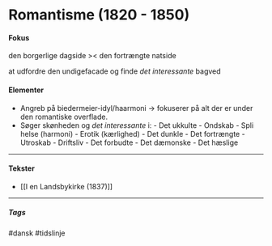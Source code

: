 # Romantisme (1820 - 1850)

#### Fokus
den borgerlige dagside >< den fortrængte natside

at udfordre den undigefacade og finde *det interessante* bagved

#### Elementer
- Angreb på biedermeier-idyl/haarmoni -> fokuserer på alt der er under den romantiske overflade.
- Søger skønheden og *det interessante* i:
		- Det ukkulte
		- Ondskab
		- Spli helse (harmoni)
		- Erotik (kærlighed)
		- Det dunkle
		- Det fortrængte
		- Utroskab
		- Driftsliv
		- Det forbudte
		- Det dæmonske
		- Det hæslige
---
#### Tekster
- [[I en Landsbykirke (1837)]]



---
##### Tags
#dansk
#tidslinje 
<span 
      class='ob-timelines' 
      data-date='1820-01-01-00' 
      data-title='Romantisme' 
	  data-img='https://external-content.duckduckgo.com/iu/?u=https%3A%2F%2Fupload.wikimedia.org%2Fwikipedia%2Fcommons%2F7%2F78%2FJohan_Christian_Clausen_Dahl_-_Et_skibbrud_ved_den_norske_kyst_-_Statens_Museum_for_Kunst_-_KMS216.jpg&f=1&nofb=1'
      data-class='dansk' 
      data-type='range' 
      data-end="1850-01-01-00"> 
</span>

